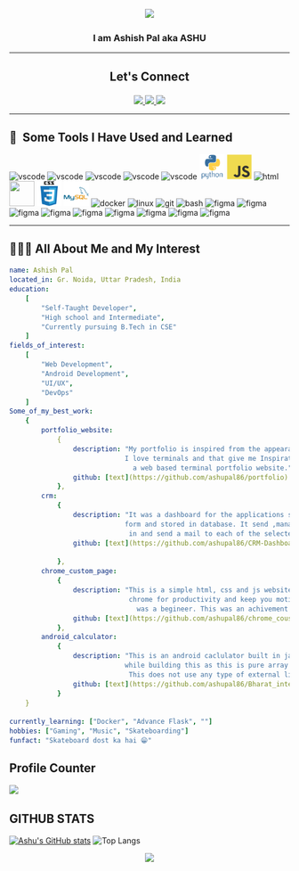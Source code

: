 

<p align="center">
   <img src="https://capsule-render.vercel.app/api?type=waving&color=gradient&text=Hey%20Everyone!🕹&height=100&section=header"/>

</p> 

### <p  align='center'> I am <b> Ashish Pal </b> aka <b> ASHU</b> </p>

<hr>

## <p  align='center'>Let's Connect </p>
<p align="center">
<a href="https://ashu86.pythonanywhere.com/">
  <img height="50" src="https://user-images.githubusercontent.com/46517096/166972883-f5f1d88c-0246-4374-88ac-ded0f2cf0699.png"/>
</a>
<a href="https://www.linkedin.com/in/ashish-pal-5725a6257/">
  <img height="50" src="https://user-images.githubusercontent.com/46517096/166973395-19676cd8-f8ec-4abf-83ff-da8243505b82.png"/>
</a>
<a href="https://www.instagram.com/aashish.pal.1">
  <img height="50" src="https://user-images.githubusercontent.com/46517096/166974368-9798f39f-1f46-499c-b14e-81f0a3f83a06.png"/>
</a>
</p>


<hr>
<h2> 🚀 &nbsp;Some Tools I Have Used and Learned</h2>
<p align="left">
<img src="https://cdn.jsdelivr.net/gh/devicons/devicon/icons/android/android-original.svg" alt="vscode" width="45" height="45"/>
<img src="https://cdn.jsdelivr.net/gh/devicons/devicon/icons/androidstudio/androidstudio-original.svg" alt="vscode" width="45" height="45"/>
<img src="https://cdn.jsdelivr.net/gh/devicons/devicon/icons/java/java-original.svg" alt="vscode" width="45" height="45"/>
<img src="https://cdn.jsdelivr.net/gh/devicons/devicon/icons/debian/debian-original.svg" alt="vscode" width="45" height="45"/>
<img src="https://cdn.jsdelivr.net/gh/devicons/devicon/icons/vscode/vscode-original.svg" alt="vscode" width="45" height="45"/>
<img src="https://raw.githubusercontent.com/devicons/devicon/master/icons/python/python-original-wordmark.svg" alt="python" width="45" height="45"/>
<img src="https://raw.githubusercontent.com/devicons/devicon/master/icons/javascript/javascript-original.svg" alt="javascript" width="45" height="45" />
<img src="https://cdn.jsdelivr.net/gh/devicons/devicon/icons/html5/html5-original.svg" alt="html" width="45" height="45"/>
<img src="https://cdn.jsdelivr.net/gh/devicons/devicon@latest/icons/bootstrap/bootstrap-original-wordmark.svg" width="45" height="45" />
<img src="https://raw.githubusercontent.com/devicons/devicon/master/icons/css3/css3-original-wordmark.svg" alt="css3" width="45" height="45" />
<img src="https://raw.githubusercontent.com/devicons/devicon/master/icons/mysql/mysql-original-wordmark.svg" alt="mysql" width="45" height="45" />
<img src="https://cdn.jsdelivr.net/gh/devicons/devicon/icons/docker/docker-original.svg" alt="docker" width="45" height="45"/>
<img src="https://cdn.jsdelivr.net/gh/devicons/devicon/icons/linux/linux-original.svg" alt="linux" width="45" height="45"/>       
<img src="https://cdn.jsdelivr.net/gh/devicons/devicon/icons/git/git-original.svg" alt="git" width="45" height="45"/>
<img src="https://cdn.jsdelivr.net/gh/devicons/devicon/icons/bash/bash-original.svg" alt="bash" width="45" height="45"/>
<img src="https://cdn.jsdelivr.net/gh/devicons/devicon/icons/figma/figma-original.svg" alt="figma" width="45" height="45"/>   
<img src="https://cdn.jsdelivr.net/gh/devicons/devicon/icons/flask/flask-original.svg" alt="figma" width="45" height="45"/>
<img src="https://cdn.jsdelivr.net/gh/devicons/devicon/icons/firebase/firebase-original.svg" alt="figma" width="45" height="45"/>
<img src="https://cdn.jsdelivr.net/gh/devicons/devicon/icons/jquery/jquery-original.svg" alt="figma" width="45" height="45"/>
<img src="https://cdn.jsdelivr.net/gh/devicons/devicon/icons/json/json-original.svg" alt="figma" width="45" height="45"/>
<img src="https://cdn.jsdelivr.net/gh/devicons/devicon/icons/jupyter/jupyter-original.svg" alt="figma" width="45" height="45"/>
<img src="https://cdn.jsdelivr.net/gh/devicons/devicon/icons/powershell/powershell-original.svg" alt="figma" width="45" height="45"/>
<img src="https://cdn.jsdelivr.net/gh/devicons/devicon/icons/sqlite/sqlite-original.svg" alt="figma" width="45" height="45"/>
<img src="https://cdn.jsdelivr.net/gh/devicons/devicon/icons/yaml/yaml-original.svg" alt="figma" width="45" height="45"/>




</p>
<hr>


## 👨🏻‍💻 All About Me and My Interest
```yaml
name: Ashish Pal
located_in: Gr. Noida, Uttar Pradesh, India
education: 
    [
        "Self-Taught Developer",
        "High school and Intermediate",
        "Currently pursuing B.Tech in CSE"
    ]
fields_of_interest:
    [
        "Web Development",
        "Android Development",
        "UI/UX",
        "DevOps"
    ]
Some_of_my_best_work:
    {
        portfolio_website:
            {
                description: "My portfolio is inspired from the appearance of bash a terminal.
                             I love terminals and that give me Inspiration to build and deployee
                               a web based terminal portfolio website.",
                github: [text](https://github.com/ashupal86/portfolio)
            },
        crm: 
            {
                description: "It was a dashboard for the applications subbmited through the google
                             form and stored in database. It send ,manage and store all the updates
                              in and send a mail to each of the selected participant.",
                github: [text](https://github.com/ashupal86/CRM-Dashboard)

            },
        chrome_custom_page: 
            {
                description: "This is a simple html, css and js website to replace the statup page of
                              chrome for productivity and keep you motivating. As this was built when I
                                was a begineer. This was an achivement for me at that movement.",
                github: [text](https://github.com/ashupal86/chrome_coustomize)
            },
        android_calculator: 
            {
                description: "This is an android caclulator built in java. I learned a lot of java concepts
                             while building this as this is pure array modification to solve the problem.
                              This does not use any type of external library to solve the problem. ",
                github: [text](https://github.com/ashupal86/Bharat_intern_calculator)
            }
    }

currently_learning: ["Docker", "Advance Flask", ""]
hobbies: ["Gaming", "Music", "Skateboarding"]
funfact: "Skateboard dost ka hai 😁"
```



## Profile Counter
[![](https://komarev.com/ghpvc/?username=ashu20004&color=blueviolet&style=for-the-badge&label=PROFILE+VIEWS)]()


## GITHUB STATS
[![Ashu's GitHub stats](https://github-readme-stats.vercel.app/api?username=ashupal86&show_icons=true&theme=dark)](https://github.com/ashupal86)
![Top Langs](https://github-readme-stats.vercel.app/api/top-langs/?username=ashupal86&hide_progress=true)










<p align="center">
  <img src="https://capsule-render.vercel.app/api?type=waving&color=gradient&height=100&section=footer"/>
</p>
